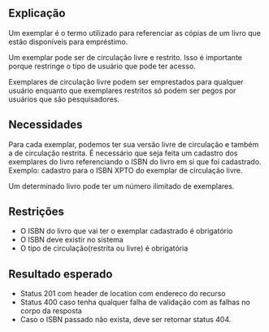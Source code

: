 ## Explicação

Um exemplar é o termo utilizado para referenciar as cópias de um livro que estão disponíveis para empréstimo.

Um exemplar pode ser de circulação livre e restrito. Isso é importante porque restringe o tipo de usuário que pode ter acesso. 

Exemplares de circulação livre podem ser emprestados para qualquer usuário enquanto que exemplares restritos só podem ser pegos por usuários que são pesquisadores. 

## Necessidades

Para cada exemplar, podemos ter sua versão livre de circulação e também a de circulação restrita. É necessário que seja feita um cadastro dos exemplares do livro referenciando o ISBN do livro em si que foi cadastrado. Exemplo: cadastro para o ISBN XPTO do exemplar de circulação livre. 

Um determinado livro pode ter um número ilimitado de exemplares.

## Restrições

* O ISBN do livro que vai ter o exemplar cadastrado é obrigatório
* O ISBN deve existir no sistema
* O tipo de circulação(restrita ou livre) é obrigatória

## Resultado esperado

* Status 201 com header de location com endereco do recurso
* Status 400 caso tenha qualquer falha de validação com as falhas no corpo da resposta
* Caso o ISBN passado não exista, deve ser retornar status 404. 
